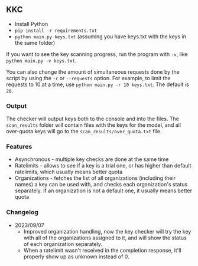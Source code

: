 ## KKC

- Install Python
- `pip install -r requirements.txt`
- `python main.py keys.txt` (assuming you have keys.txt with the keys in the same folder)

If you want to see the key scanning progress, run the program with `-v`, like `python main.py -v keys.txt`.

You can also change the amount of simultaneous requests done by the script by using the `-r` or `--requests` option. For example, to limit the requests to 10 at a time, use `python main.py -r 10 keys.txt`. The default is `20`.

### Output
The checker will output keys both to the console and into the files. The `scan_results` folder will contain files with the keys for the model, and all over-quota keys will go to the `scan_results/over_quota.txt` file.

### Features
- Asynchronous - multiple key checks are done at the same time
- Ratelimits - allows to see if a key is a trial one, or has higher than default ratelimits, which usually means better quota
- Organizations - fetches the list of all organizations (including their names) a key can be used with, and checks each organization's status separately. If an organization is not a default one, it usually means better quota

### Changelog
- 2023/09/07
  - Improved organization handling, now the key checker will try the key with all of the organizations assigned to it, and will show the status of each organization separately.
  - When a ratelimit wasn't received in the completion response, it'll properly show up as unknown instead of 0.